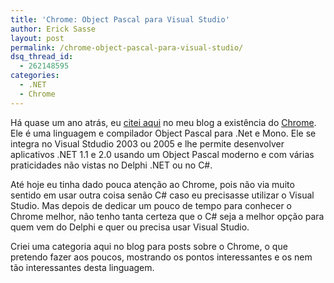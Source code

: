 ```yaml
---
title: 'Chrome: Object Pascal para Visual Studio'
author: Erick Sasse
layout: post
permalink: /chrome-object-pascal-para-visual-studio/
dsq_thread_id:
  - 262148595
categories:
  - .NET
  - Chrome
---
```

Há quase um ano atrás, eu [citei aqui][1] no meu blog a existência do [Chrome][2]. Ele é uma linguagem e compilador Object Pascal para .Net e Mono. Ele se integra no Visual Stdudio 2003 ou 2005 e lhe permite desenvolver aplicativos .NET 1.1 e 2.0 usando um Object Pascal moderno e com várias praticidades não vistas no Delphi .NET ou no C#.

Até hoje eu tinha dado pouca atenção ao Chrome, pois não via muito sentido em usar outra coisa senão C# caso eu precisasse utilizar o Visual Studio. Mas depois de dedicar um pouco de tempo para conhecer o Chrome melhor, não tenho tanta certeza que o C# seja a melhor opção para quem vem do Delphi e quer ou precisa usar Visual Studio.

Criei uma categoria aqui no blog para posts sobre o Chrome, o que pretendo fazer aos poucos, mostrando os pontos interessantes e os nem tão interessantes desta linguagem.

 [1]: http://www.ericksasse.com.br/?p=222
 [2]: http://www.chromesville.com/